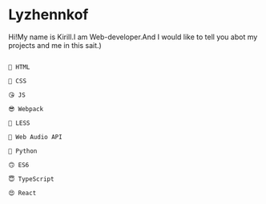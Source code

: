 # Lyzhennkof

Hi!My name is Kirill.I am Web-developer.And I would like to tell you abot my projects and me in this sait.)


```

🤪 HTML

🤩 CSS

😘 JS

😎 Webpack 

🧐 LESS

🤯 Web Audio API

🐍 Python 

🙃 ES6

😇 TypeScript

😍 React

```
